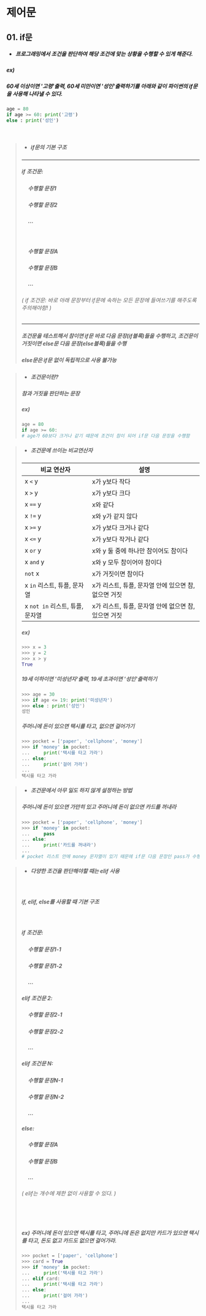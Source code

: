 
# 제어문
## 01. if문
* ##### 프로그래밍에서 조건을 판단하여 해당 조건에 맞는 상황을 수행할 수 있게 해준다.

##### ex)
##### 60세 이상이면 '고령'출력, 60세 미만이면 '성인'출력하기를 아래와 같이 파이썬의 if문을 사용해 나타낼 수 있다. 
```python
age = 80
if age >= 60: print('고령')
else : print('성인')
```
&nbsp;
>* ##### if문의 기본 구조
>---
>##### if 조건문:
>
>##### &nbsp;&nbsp;&nbsp;&nbsp; 수행할 문장1
>
>##### &nbsp;&nbsp;&nbsp;&nbsp; 수행할 문장2
>
>##### &nbsp;&nbsp;&nbsp;&nbsp;   ...
>
>&nbsp;
>   
>##### &nbsp;&nbsp;&nbsp;&nbsp; 수행할 문장A
>
>##### &nbsp;&nbsp;&nbsp;&nbsp; 수행할 문장B
>##### &nbsp;&nbsp;&nbsp;&nbsp; ...
>###### ( if 조건문: 바로 아래 문장부터 if문에 속하는 모든 문장에 들여쓰기를 해주도록 주의해야함! )
>---
> ##### 조건문을 테스트해서 참이면 if문 바로 다음 문장(if블록)들을 수행하고, 조건문이 거짓이면 else문 다음 문장(else블록)들을 수행
> ##### else문은 if문 없이 독립적으로 사용 불가능

>* ##### 조건문이란?
> ##### 참과 거짓을 판단하는 문장
>
>  ##### ex)
>```python
>age = 80
>if age >= 60:
> # age가 60보다 크거나 같기 떄문에 조건이 참이 되어 if문 다음 문장을 수행함
>```

>* ##### 조건문에 쓰이는 비교연산자
> | 비교 연산자 | 설명 |
> | ------ | ----------- |
> | x `<` y   | x가 y보다 작다 |
> | x `>` y | x가 y보다 크다 |
> | x `==` y   | x와 같다 |
> | x `!=` y   | x와 y가 같지 않다 |
> | x `>=` y   | x가 y보다 크거나 같다 |
> | x `<=` y   | x가 y보다 작거나 같다 |
> | x `or` y   | x와 y 둘 중에 하나만 참이어도 참이다 |
> | x `and` y   |x와 y 모두 참이어야 참이다 |
> | `not` x   | x가 거짓이면 참이다 |
> | x `in` 리스트, 튜플, 문자열   | x가 리스트, 튜플, 문자열 안에 있으면 참, 없으면 거짓 |
> | x `not in` 리스트, 튜플, 문자열   | x가 리스트, 튜플, 문자열 안에 없으면 참, 있으면 거짓 |
>
>  ##### ex)
>```python
> >>> x = 3
> >>> y = 2
> >>> x > y
> True
>```
> ##### 19세 이하이면 '미성년자'출력, 19세 초과이면 '성인'출력하기
>```python
>>>> age = 30
>>>> if age <= 19: print('미성년자')
>>>> else : print('성인')
>성인
>```
> ##### 주머니에 돈이 있으면 택시를 타고, 없으면 걸어가기
>```python
>>>> pocket = ['paper', 'cellphone', 'money']
>>>> if 'money' in pocket: 
>...     print('택시를 타고 가라')
>... else: 
>...     print('걸어 가라')
>... 
> 택시를 타고 가라
>```

> * ##### 조건문에서 아무 일도 하지 않게 설정하는 방법
> ##### 주머니에 돈이 있으면 가만히 있고 주머니에 돈이 없으면 카드를 꺼내라
>```python
>>>> pocket = ['paper', 'cellphone', 'money']
>>>> if 'money' in pocket: 
>...     pass
>... else: 
>...     print('카드를 꺼내라')
>... 
># pocket 리스트 안에 money 문자열이 있기 때문에 if문 다음 문장인 pass가 수행되고 아무런 결과값이 나오지 않음
>```
 
> * ##### 다양한 조건을 판단해야할 때는 elif 사용
> &nbsp;
> ##### if, elif, else를 사용할 때 기본 구조 
> &nbsp;
>##### if 조건문:
>
>##### &nbsp;&nbsp;&nbsp;&nbsp; 수행할 문장1-1
>
>##### &nbsp;&nbsp;&nbsp;&nbsp; 수행할 문장1-2
>
>##### &nbsp;&nbsp;&nbsp;&nbsp;   ...
>
>##### elif 조건문 2:
>   
>##### &nbsp;&nbsp;&nbsp;&nbsp; 수행할 문장2-1
>
>##### &nbsp;&nbsp;&nbsp;&nbsp; 수행할 문장2-2
>##### &nbsp;&nbsp;&nbsp;&nbsp; ...
>
>##### elif 조건문 N:
>   
>##### &nbsp;&nbsp;&nbsp;&nbsp; 수행할 문장N-1
>
>##### &nbsp;&nbsp;&nbsp;&nbsp; 수행할 문장N-2
>##### &nbsp;&nbsp;&nbsp;&nbsp; ...
>
>##### else:
>   
>##### &nbsp;&nbsp;&nbsp;&nbsp; 수행할 문장A
>
>##### &nbsp;&nbsp;&nbsp;&nbsp; 수행할 문장B
>##### &nbsp;&nbsp;&nbsp;&nbsp; ...
>
>###### ( elif는 개수에 제한 없이 사용할 수 있다. )
>###### &nbsp;
>##### ex) 주머니에 돈이 있으면 택시를 타고, 주머니에 돈은 없지만 카드가 있으면 택시를 타고, 돈도 없고 카드도 없으면 걸어가라.
>```python
>>>> pocket = ['paper', 'cellphone']
>>>> card = True
>>>> if 'money' in pocket:
>...     print('택시를 타고 가라')
>... elif card: 
>...     print('택시를 타고 가라')
>... else: 
>...     print('걸어 가라')
>... 
> 택시를 타고 가라
>```
